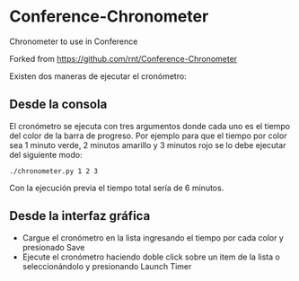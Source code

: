 Conference-Chronometer
======================

Chronometer to use in Conference

Forked from https://github.com/rnt/Conference-Chronometer

Existen dos maneras de ejecutar el cronómetro:

Desde la consola
----------------

El cronómetro se ejecuta con tres argumentos donde cada uno es el tiempo del color de la barra de progreso. Por ejemplo para que el tiempo por color sea 1 minuto verde, 2 minutos amarillo y 3 minutos rojo se lo debe ejecutar del siguiente modo:

    ./chronometer.py 1 2 3

Con la ejecución previa el tiempo total sería de 6 minutos.

Desde la interfaz gráfica
-------------------------

* Cargue el cronómetro en la lista ingresando el tiempo por cada color y presionado Save
* Ejecute el cronómetro haciendo doble click sobre un item de la lista o seleccionándolo y presionando Launch Timer
